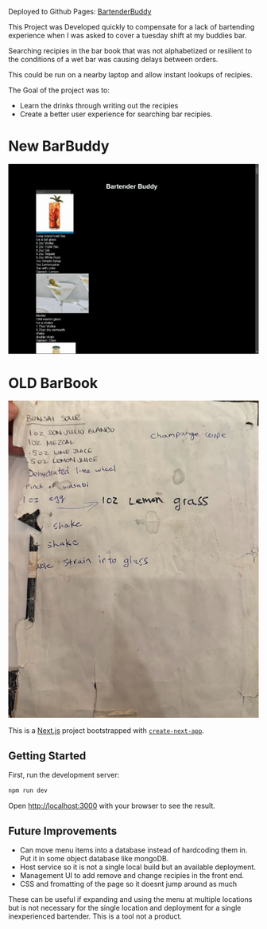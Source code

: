 Deployed to Github Pages: [BartenderBuddy](https://alexmbepple.github.io/bartendingbuddy/)

This Project was Developed quickly to compensate for a lack of bartending experience when I was asked to cover a tuesday shift at my buddies bar.

Searching recipies in the bar book that was not alphabetized or resilient to the conditions of a wet bar was causing delays between orders.

This could be run on a nearby laptop and allow instant lookups of recipies. 

The Goal of the project was to:
- Learn the drinks through writing out the recipies 
- Create a better user experience for searching bar recipies.

# New BarBuddy
![new Menu](./public/newMenu.gif)

# OLD BarBook
![old menu](./public/oldMenu.png)


This is a [Next.js](https://nextjs.org/) project bootstrapped with [`create-next-app`](https://github.com/vercel/next.js/tree/canary/packages/create-next-app).

## Getting Started

First, run the development server:

```bash
npm run dev
```

Open [http://localhost:3000](http://localhost:3000) with your browser to see the result.

## Future Improvements
- Can move menu items into a database instead of hardcoding them in. Put it in some object database like mongoDB.
- Host service so it is not a single local build but an available deployment.
- Management UI to add remove and change recipies in the front end.
- CSS and fromatting of the page so it doesnt jump around as much

These can be useful if expanding and using the menu at multiple locations but is not necessary for the single location and deployment for a single inexperienced bartender. This is a tool not a product.